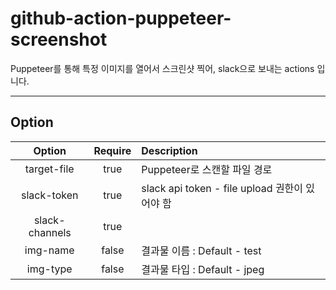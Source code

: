 # github-action-puppeteer-screenshot

Puppeteer를 통해 특정 이미지를 열어서 스크린샷 찍어, slack으로 보내는 actions 입니다.

---

## Option

|     Option     | Require | Description                                    |
| :------------: | :-----: | :--------------------------------------------- |
|  target-file   |  true   | Puppeteer로 스캔할 파일 경로                   |
|  slack-token   |  true   | slack api token - file upload 권한이 있어야 함 |
| slack-channels |  true   |                                                |
|    img-name    |  false  | 결과물 이름 : Default - test                   |
|    img-type    |  false  | 결과물 타입 : Default - jpeg                   |
